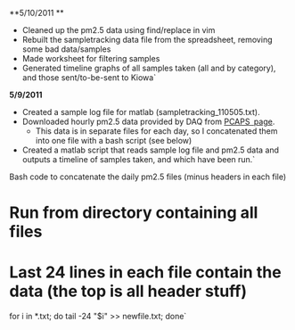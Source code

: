  **5/10/2011 **

* Cleaned up the pm2.5 data using find/replace in vim
* Rebuilt the sampletracking data file from the spreadsheet, removing some bad data/samples
* Made worksheet for filtering samples
* Generated timeline graphs of all samples taken (all and by category), and those sent/to-be-sent to Kiowa`

 **5/9/2011**

* Created a sample log file for matlab (sampletracking_110505.txt).
* Downloaded hourly pm2.5 data provided by DAQ from [PCAPS`
`page](http://pcaps.utah.edu).
  * This data is in separate files for each day, so I concatenated them into one file with a bash script (see below)
* Created a matlab script that reads sample log file and pm2.5 data and outputs a timeline of samples taken, and which have been run.`

Bash code to concatenate the daily pm2.5 files (minus headers in each
file)

# Run from directory containing all files
# Last 24 lines in each file contain the data (the top is all header stuff)
for i in *.txt; do tail -24 "$i" >> newfile.txt; done`
